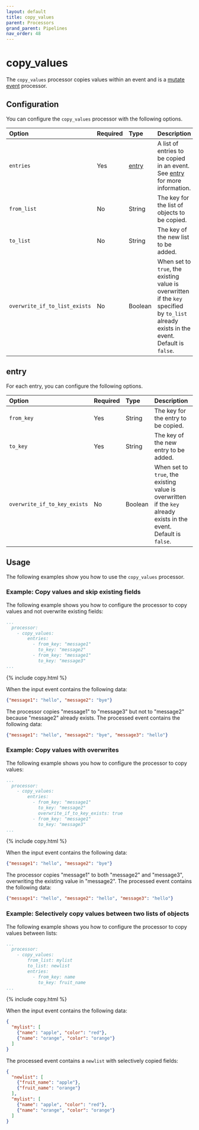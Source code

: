 ```yaml
---
layout: default
title: copy_values 
parent: Processors
grand_parent: Pipelines
nav_order: 48
---
```


# copy_values

The `copy_values` processor copies values within an event and is a [mutate event]({{site.url}}{{site.baseurl}}/data-prepper/pipelines/configuration/processors/mutate-event/) processor. 

## Configuration

You can configure the `copy_values` processor with the following options.

| Option | Required | Type | Description |
:--- | :--- | :--- | :---
| `entries` | Yes | [entry](#entry) | A list of entries to be copied in an event. See [entry](#entry) for more information. |
| `from_list` | No | String | The key for the list of objects to be copied. |
| `to_list` | No | String | The key of the new list to be added. |
| `overwrite_if_to_list_exists` | No | Boolean | When set to `true`, the existing value is overwritten if the `key` specified by `to_list` already exists in the event. Default is `false`. |

## entry

For each entry, you can configure the following options.

| Option | Required | Type | Description |
:--- | :--- | :--- | :---
| `from_key` | Yes | String | The key for the entry to be copied. |
| `to_key` | Yes | String | The key of the new entry to be added. |
| `overwrite_if_to_key_exists` | No | Boolean | When set to `true`, the existing value is overwritten if the `key` already exists in the event. Default is `false`. |


## Usage

The following examples show you how to use the `copy_values` processor.

### Example: Copy values and skip existing fields

The following example shows you how to configure the processor to copy values and not overwrite existing fields:

```yaml
...
  processor:
    - copy_values:
        entries:
          - from_key: "message1"
            to_key: "message2"
          - from_key: "message1"
            to_key: "message3"
...
```
{% include copy.html %}

When the input event contains the following data:

```json
{"message1": "hello", "message2": "bye"}
```

The processor copies "message1" to "message3" but not to "message2" because "message2" already exists. The processed event contains the following data:

```json
{"message1": "hello", "message2": "bye", "message3": "hello"}
```

### Example: Copy values with overwrites

The following example shows you how to configure the processor to copy values:

```yaml
...
  processor:
    - copy_values:
        entries:
          - from_key: "message1"
            to_key: "message2"
            overwrite_if_to_key_exists: true
          - from_key: "message1"
            to_key: "message3"
...
```
{% include copy.html %}

When the input event contains the following data:

```json
{"message1": "hello", "message2": "bye"}
```

The processor copies "message1" to both "message2" and "message3", overwriting the existing value in "message2". The processed event contains the following data:

```json
{"message1": "hello", "message2": "hello", "message3": "hello"}
```

### Example: Selectively copy values between two lists of objects

The following example shows you how to configure the processor to copy values between lists:

```yaml
...
  processor:
    - copy_values:
        from_list: mylist
        to_list: newlist
        entries:
          - from_key: name
            to_key: fruit_name
...
```
{% include copy.html %}

When the input event contains the following data:

```json
{
  "mylist": [
    {"name": "apple", "color": "red"},
    {"name": "orange", "color": "orange"}
  ]
}
```

The processed event contains a `newlist` with selectively copied fields:

```json
{
  "newlist": [
    {"fruit_name": "apple"},
    {"fruit_name": "orange"}
  ],
  "mylist": [
    {"name": "apple", "color": "red"},
    {"name": "orange", "color": "orange"}
  ]
}
```

